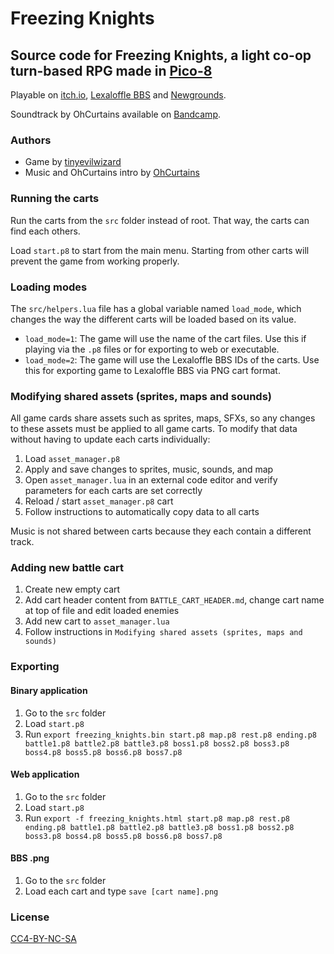 # Freezing Knights
## Source code for Freezing Knights, a light co-op turn-based RPG made in [Pico-8](https://www.lexaloffle.com/pico-8.php)

Playable on [itch.io](https://tinyevilwizard.itch.io/freezing-knights), [Lexaloffle BBS](https://www.lexaloffle.com/bbs/?tid=50683) and [Newgrounds](https://www.newgrounds.com/portal/view/867560).

Soundtrack by OhCurtains available on [Bandcamp](https://ohhcurtains.bandcamp.com/album/freezing-knights).

### Authors
- Game by [tinyevilwizard](https://twitter.com/tinyevilwizard)
- Music and OhCurtains intro by [OhCurtains](https://twitter.com/ohhcurtains)

### Running the carts
Run the carts from the `src` folder instead of root. That way, the carts can find each others.

Load `start.p8` to start from the main menu. Starting from other carts will prevent the game from working properly.

### Loading modes
The `src/helpers.lua` file has a global variable named `load_mode`, which changes the way the different carts will be loaded based on its value.
- `load_mode=1`: The game will use the name of the cart files. Use this if playing via the `.p8` files or for exporting to web or executable.
- `load_mode=2`: The game will use the Lexaloffle BBS IDs of the carts. Use this for exporting game to Lexaloffle BBS via PNG cart format.

### Modifying shared assets (sprites, maps and sounds)
All game cards share assets such as sprites, maps, SFXs, so any changes to these assets must be applied to all game carts.
To modify that data without having to update each carts individually:
1. Load `asset_manager.p8`
2. Apply and save changes to sprites, music, sounds, and map
3. Open `asset_manager.lua` in an external code editor and verify parameters for each carts are set correctly
4. Reload / start `asset_manager.p8` cart
5. Follow instructions to automatically copy data to all carts

Music is not shared between carts because they each contain a different track.

### Adding new battle cart
1. Create new empty cart
2. Add cart header content from `BATTLE_CART_HEADER.md`, change cart name at top of file and edit loaded enemies
3. Add new cart to `asset_manager.lua`
4. Follow instructions in `Modifying shared assets (sprites, maps and sounds)`

### Exporting
#### Binary application
1. Go to the `src` folder
2. Load `start.p8`
3. Run `export freezing_knights.bin start.p8 map.p8 rest.p8 ending.p8 battle1.p8 battle2.p8 battle3.p8 boss1.p8 boss2.p8 boss3.p8 boss4.p8 boss5.p8 boss6.p8 boss7.p8`

#### Web application
1. Go to the `src` folder
2. Load `start.p8`
3. Run `export -f freezing_knights.html start.p8 map.p8 rest.p8 ending.p8 battle1.p8 battle2.p8 battle3.p8 boss1.p8 boss2.p8 boss3.p8 boss4.p8 boss5.p8 boss6.p8 boss7.p8`

#### BBS .png
1. Go to the `src` folder
2. Load each cart and type `save [cart name].png`

### License
[CC4-BY-NC-SA](https://creativecommons.org/licenses/by-nc-sa/4.0/)